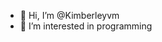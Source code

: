 - 👋 Hi, I’m @Kimberleyvm
- 👀 I’m interested in programming



<!---
Kimberleyvm/Kimberleyvm is a ✨ special ✨ repository because its `README.md` (this file) appears on your GitHub profile.
You can click the Preview link to take a look at your changes.
--->
